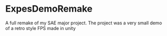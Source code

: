 # ExpesDemoRemake
 A full remake of my SAE major project. The project was a very small demo of a retro style FPS made in unity
